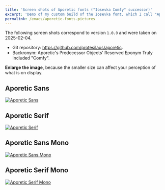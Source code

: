 ```yaml
---
title: 'Screen shots of Aporetic fonts ("Iosevka Comfy" successor)'
excerpt: 'Demo of my custom build of the Iosevka font, which I call "Aporetic". It is the successor to "Iosevka Comfy".'
permalink: /emacs/aporetic-fonts-pictures
---
```


The following screen shots correspond to version `1.0.0` and were
taken on 2025-02-04.

+ Git repository: <https://github.com/protesilaos/aporetic>.
+ Backronym: Aporetic's Predecessor Objects' Reserved Eponym Truly Included "Comfy".

**Enlarge the image**, because the smaller size can affect your
perception of what is on display.

## Aporetic Sans

<a href="{{'/assets/images/aporetic/aporetic-sans.png' | absolute_url}}"><img alt="Aporetic Sans" src="{{'/assets/images/aporetic/aporetic-sans.png' | absolute_url }}"/></a>

## Aporetic Serif

<a href="{{'/assets/images/aporetic/aporetic-serif.png' | absolute_url}}"><img alt="Aporetic Serif" src="{{'/assets/images/aporetic/aporetic-serif.png' | absolute_url }}"/></a>

## Aporetic Sans Mono

<a href="{{'/assets/images/aporetic/aporetic-sans-mono.png' | absolute_url}}"><img alt="Aporetic Sans Mono" src="{{'/assets/images/aporetic/aporetic-sans-mono.png' | absolute_url }}"/></a>

## Aporetic Serif Mono

<a href="{{'/assets/images/aporetic/aporetic-serif-mono.png' | absolute_url}}"><img alt="Aporetic Serif Mono" src="{{'/assets/images/aporetic/aporetic-serif-mono.png' | absolute_url }}"/></a>
